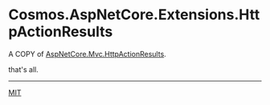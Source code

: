 # Cosmos.AspNetCore.Extensions.HttpActionResults

A COPY of [AspNetCore.Mvc.HttpActionResults](https://github.com/ivaylokenov/AspNetCore.Mvc.HttpActionResults).

that's all.

* * *

[MIT](https://mit-license.org/)
